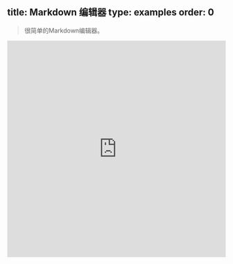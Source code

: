 title: Markdown 编辑器
type: examples
order: 0
---

> 很简单的Markdown编辑器。

<iframe width="100%" height="500" src="http://jsfiddle.net/yyx990803/wy2qf6yx/embedded/result,html,js,css" allowfullscreen="allowfullscreen" frameborder="0"></iframe>